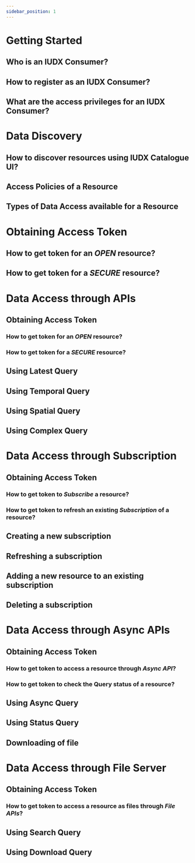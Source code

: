 ```yaml
---
sidebar_position: 1
---
```


# Getting Started
## Who is an IUDX Consumer?
## How to register as an IUDX Consumer?
## What are the access privileges for an IUDX Consumer? 
 
# Data Discovery
## How to discover resources using IUDX Catalogue UI?
## Access Policies of a Resource
## Types of Data Access available for a Resource
 
# Obtaining Access Token
## How to get token for an *OPEN* resource?
## How to get token for a *SECURE* resource?
 
# Data Access through APIs
## Obtaining Access Token
### How to get token for an *OPEN* resource?
### How to get token for a *SECURE* resource?

## Using Latest Query
## Using Temporal Query
## Using Spatial Query
## Using Complex Query
 
# Data Access through Subscription
## Obtaining Access Token
### How to get token to *Subscribe* a resource?
### How to get token to refresh an existing *Subscription* of a resource?
 
## Creating a new subscription
## Refreshing a subscription
## Adding a new resource to an existing subscription
## Deleting a subscription
 
# Data Access through Async APIs
## Obtaining Access Token
### How to get token to access a resource through *Async API*?
### How to get token to check the Query status of a resource?


## Using Async Query
## Using Status Query
## Downloading of file
 
# Data Access through File Server
## Obtaining Access Token
### How to get token to access a resource as files through *File APIs*?

## Using Search Query
## Using Download Query
